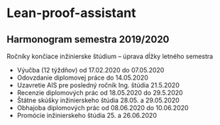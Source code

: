 # Lean-proof-assistant

## Harmonogram semestra 2019/2020

Ročníky končiace inžinierske štúdium – úprava dĺžky letného semestra
* Výučba (12 týždňov)                             od 17.02.2020 do 07.05.2020
* Odovzdanie diplomovej práce                     do 14.05.2020
* Uzavretie AIS pre posledný ročník Ing. štúdia   21.5.2020
* Recenzie diplomových prác                       od 18.05.2020 do 29.5.2020
* Štátne skúšky inžinierskeho štúdia              28.05. a 29.05.2020
* Obhajoba diplomových prác                       od 08.06.2020 do 10.06.2020
* Promócie inžinierskeho štúdia                   25. a 26.06.2020
